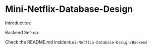 # Mini-Netflix-Database-Design
Introduction: 

Backend Set-up:

Check the README.md inside `Mini-Netflix-Database-Design/Backend`

